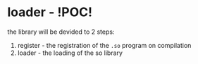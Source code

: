 # loader - !POC!

the library will be devided to 2 steps:

1. register - the registration of the `.so` program on compilation
2. loader - the loading of the so library
